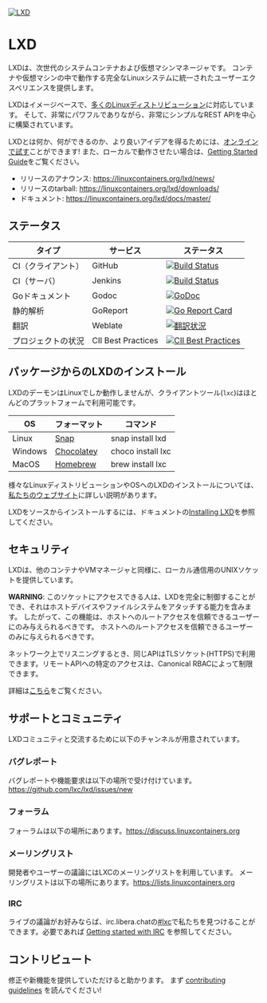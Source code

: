 [![LXD](https://linuxcontainers.org/static/img/containers.png)](https://linuxcontainers.org/lxd)
# LXD
LXDは、次世代のシステムコンテナおよび仮想マシンマネージャです。
コンテナや仮想マシンの中で動作する完全なLinuxシステムに統一されたユーザーエクスペリエンスを提供します。

LXDはイメージベースで、[多くのLinuxディストリビューション](https://images.linuxcontainers.org)に対応しています。
そして、非常にパワフルでありながら、非常にシンプルなREST APIを中心に構築されています。

LXDとは何か、何ができるのか、より良いアイデアを得るためには、[オンラインで試す](https://linuxcontainers.org/lxd/try-it/)ことができます!
また、ローカルで動作させたい場合は、[Getting Started Guide](https://linuxcontainers.org/lxd/getting-started-cli/)をご覧ください。

- リリースのアナウンス: <https://linuxcontainers.org/lxd/news/>
- リリースのtarball: <https://linuxcontainers.org/lxd/downloads/>
- ドキュメント: <https://linuxcontainers.org/lxd/docs/master/>

<!-- Include end LXD intro -->

## ステータス
タイプ             | サービス           | ステータス
---                | ---                | ---
CI（クライアント） | GitHub             | [![Build Status](https://github.com/lxc/lxd/workflows/Client%20build%20and%20unit%20tests/badge.svg)](https://github.com/lxc/lxd/actions)
CI（サーバ）       | Jenkins            | [![Build Status](https://jenkins.linuxcontainers.org/job/lxd-github-commit/badge/icon)](https://jenkins.linuxcontainers.org/job/lxd-github-commit/)
Goドキュメント     | Godoc              | [![GoDoc](https://godoc.org/github.com/lxc/lxd/client?status.svg)](https://godoc.org/github.com/lxc/lxd/client)
静的解析           | GoReport           | [![Go Report Card](https://goreportcard.com/badge/github.com/lxc/lxd)](https://goreportcard.com/report/github.com/lxc/lxd)
翻訳               | Weblate            | [![翻訳状況](https://hosted.weblate.org/widgets/linux-containers/-/svg-badge.svg)](https://hosted.weblate.org/projects/linux-containers/lxd/)
プロジェクトの状況 | CII Best Practices | [![CII Best Practices](https://bestpractices.coreinfrastructure.org/projects/1086/badge)](https://bestpractices.coreinfrastructure.org/projects/1086)

<!-- Include start installing -->

## パッケージからのLXDのインストール
LXDのデーモンはLinuxでしか動作しませんが、クライアントツール(`lxc`)はほとんどのプラットフォームで利用可能です。

OS      | フォーマット                                      |コマンド
---     | ---                                               | ---
Linux   | [Snap](https://snapcraft.io/lxd)                  | snap install lxd
Windows | [Chocolatey](https://chocolatey.org/packages/lxc) | choco install lxc
MacOS   | [Homebrew](https://formulae.brew.sh/formula/lxc)  | brew install lxc

様々なLinuxディストリビューションやOSへのLXDのインストールについては、[私たちのウェブサイト](https://linuxcontainers.org/lxd/getting-started-cli/)に詳しい説明があります。
<!-- Include end installing -->

LXDをソースからインストールするには、ドキュメントの[Installing LXD](doc/installing.md)を参照してください。

<!-- Include start security -->

## セキュリティ
LXDは、他のコンテナやVMマネージャと同様に、ローカル通信用のUNIXソケットを提供しています。

**WARNING**: このソケットにアクセスできる人は、LXDを完全に制御することができ、それはホストデバイスやファイルシステムをアタッチする能力を含みます。
したがって、この機能は、ホストへのルートアクセスを信頼できるユーザーにのみ与えられるべきです。
ホストへのルートアクセスを信頼できるユーザーのみに与えられるべきです。

ネットワーク上でリスニングするとき、同じAPIはTLSソケット(HTTPS)で利用できます。リモートAPIへの特定のアクセスは、Canonical RBACによって制限できます。

<!-- Include end security -->

詳細は[こちら](doc/security.md)をご覧ください。

<!-- Include start support -->

## サポートとコミュニティ

LXDコミュニティと交流するために以下のチャンネルが用意されています。

### バグレポート
バグレポートや機能要求は以下の場所で受け付けています。<https://github.com/lxc/lxd/issues/new>

### フォーラム
フォーラムは以下の場所にあります。<https://discuss.linuxcontainers.org>

### メーリングリスト
開発者やユーザーの議論にはLXCのメーリングリストを利用しています。
メーリングリストは以下の場所にあります。<https://lists.linuxcontainers.org>

### IRC
ライブの議論がお好みならば、irc.libera.chatの[#lxc](https://kiwiirc.com/client/irc.libera.chat/#lxc)で私たちを見つけることができます。必要であれば [Getting started with IRC](https://discuss.linuxcontainers.org/t/getting-started-with-irc/11920) を参照してください。

## コントリビュート
修正や新機能を提供していただけると助かります。<!-- Include end support --> まず [contributing guidelines](CONTRIBUTING.md) を読んでください!
